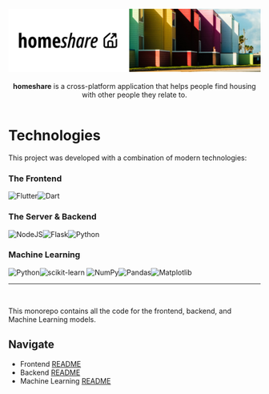 <p align="center">
    <img src="./public/homeshare2.png" alt="Appwrite Logo">
    <br />
    <br />
    <b>homeshare</b> is a cross-platform application that helps people find housing with other people they relate to.
    <br />
    <br />
</p>

# Technologies
This project was developed with a combination of modern technologies:
### The Frontend
![Flutter](https://img.shields.io/badge/Flutter-%2302569B.svg?style=for-the-badge&logo=Flutter&logoColor=white)![Dart](https://img.shields.io/badge/dart-%230175C2.svg?style=for-the-badge&logo=dart&logoColor=white)


### The Server & Backend
![NodeJS](https://img.shields.io/badge/node.js-6DA55F?style=for-the-badge&logo=node.js&logoColor=white)![Flask](https://img.shields.io/badge/flask-%23000.svg?style=for-the-badge&logo=flask&logoColor=white)![Python](https://img.shields.io/badge/python-3670A0?style=for-the-badge&logo=python&logoColor=ffdd54)

### Machine Learning
![Python](https://img.shields.io/badge/python-3670A0?style=for-the-badge&logo=python&logoColor=ffdd54)![scikit-learn](https://img.shields.io/badge/scikit--learn-%23F7931E.svg?style=for-the-badge&logo=scikit-learn&logoColor=white)
![NumPy](https://img.shields.io/badge/numpy-%23013243.svg?style=for-the-badge&logo=numpy&logoColor=white)![Pandas](https://img.shields.io/badge/pandas-%23150458.svg?style=for-the-badge&logo=pandas&logoColor=white)![Matplotlib](https://img.shields.io/badge/Matplotlib-%23ffffff.svg?style=for-the-badge&logo=Matplotlib&logoColor=black)

---
<br>

This monorepo contains all the code for the frontend, backend, and Machine Learning models. 

## Navigate
- Frontend [README]()
- Backend [README](./backend/README.md)
- Machine Learning [README]()